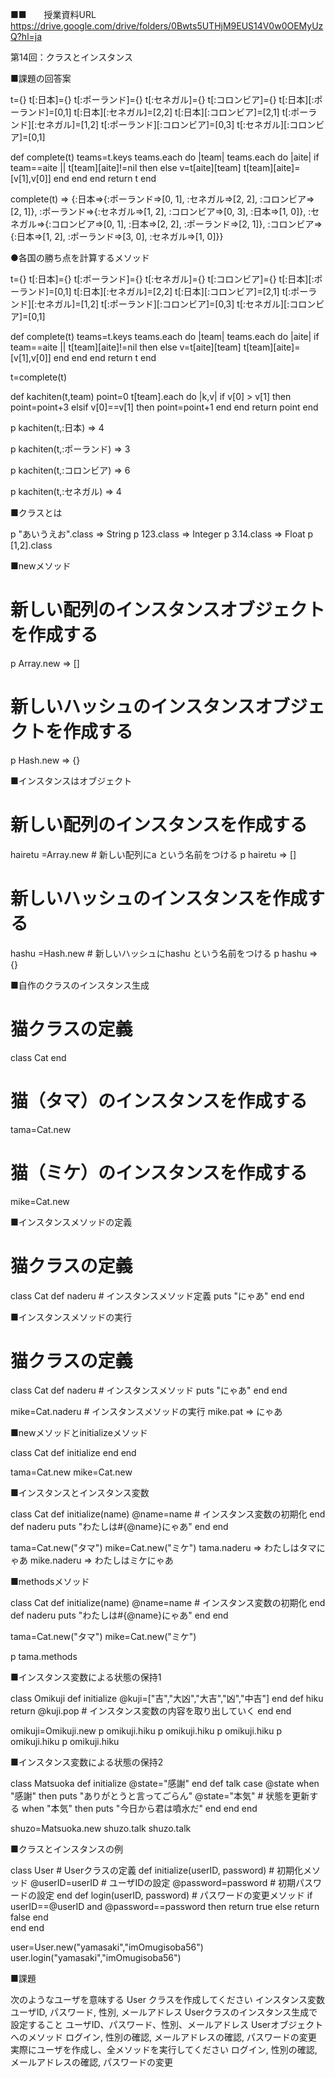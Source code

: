 ■■　　授業資料URL
https://drive.google.com/drive/folders/0Bwts5UTHjM9EUS14V0w0OEMyUzQ?hl=ja

第14回：クラスとインスタンス

■課題の回答案

t={}
t[:日本]={}
t[:ポーランド]={}
t[:セネガル]={}
t[:コロンビア]={}
t[:日本][:ポーランド]=[0,1]
t[:日本][:セネガル]=[2,2]
t[:日本][:コロンビア]=[2,1]
t[:ポーランド][:セネガル]=[1,2]
t[:ポーランド][:コロンビア]=[0,3]
t[:セネガル][:コロンビア]=[0,1]

def complete(t)
  teams=t.keys
  teams.each do |team|
    teams.each do |aite|
      if team==aite || t[team][aite]!=nil then
      else
        v=t[aite][team]
        t[team][aite]=[v[1],v[0]]
      end
    end
  end
  return t
end

complete(t)
=> {:日本=>{:ポーランド=>[0, 1], :セネガル=>[2, 2], :コロンビア=>[2, 1]}, :ポーランド=>{:セネガル=>[1, 2], :コロンビア=>[0, 3], :日本=>[1, 0]}, :セネガル=>{:コロンビア=>[0, 1], :日本=>[2, 2], :ポーランド=>[2, 1]}, :コロンビア=>{:日本=>[1, 2], :ポーランド=>[3, 0], :セネガル=>[1, 0]}}

●各国の勝ち点を計算するメソッド

t={}
t[:日本]={}
t[:ポーランド]={}
t[:セネガル]={}
t[:コロンビア]={}
t[:日本][:ポーランド]=[0,1]
t[:日本][:セネガル]=[2,2]
t[:日本][:コロンビア]=[2,1]
t[:ポーランド][:セネガル]=[1,2]
t[:ポーランド][:コロンビア]=[0,3]
t[:セネガル][:コロンビア]=[0,1]

def complete(t)
  teams=t.keys
  teams.each do |team|
    teams.each do |aite|
      if team==aite || t[team][aite]!=nil then
      else
        v=t[aite][team]
        t[team][aite]=[v[1],v[0]]
      end
    end
  end
  return t
end

t=complete(t)

def kachiten(t,team)
  point=0
  t[team].each do |k,v|
    if v[0] > v[1] then point=point+3
    elsif v[0]==v[1] then point=point+1
    end
  end
  return point
end

p kachiten(t,:日本)
=> 4

p kachiten(t,:ポーランド)
=> 3

p kachiten(t,:コロンビア)
=> 6

p kachiten(t,:セネガル)
=> 4


■クラスとは

p "あいうえお".class
=> String
p 123.class
=> Integer
p 3.14.class
=> Float
p [1,2].class

■newメソッド

# 新しい配列のインスタンスオブジェクトを作成する
p Array.new
=> []

# 新しいハッシュのインスタンスオブジェクトを作成する
p Hash.new
=> {}

■インスタンスはオブジェクト

# 新しい配列のインスタンスを作成する
hairetu =Array.new    # 新しい配列にa という名前をつける
p hairetu
=> []

# 新しいハッシュのインスタンスを作成する
hashu =Hash.new     # 新しいハッシュにhashu という名前をつける
p hashu
=> {}


■自作のクラスのインスタンス生成

# 猫クラスの定義
class Cat
end
# 猫（タマ）のインスタンスを作成する
tama=Cat.new
# 猫（ミケ）のインスタンスを作成する
mike=Cat.new

■インスタンスメソッドの定義

# 猫クラスの定義
class Cat
  def naderu       # インスタンスメソッド定義
    puts "にゃあ"
  end
end


■インスタンスメソッドの実行

# 猫クラスの定義
class Cat
  def naderu       # インスタンスメソッド
    puts "にゃあ"
  end
end

mike=Cat.naderu    # インスタンスメソッドの実行
mike.pat
=> にゃあ

■newメソッドとinitializeメソッド

class Cat
  def initialize
  end
end

tama=Cat.new
mike=Cat.new

■インスタンスとインスタンス変数

class Cat
  def initialize(name)
    @name=name          # インスタンス変数の初期化
  end
  def naderu
    puts "わたしは#{@name}にゃあ"
  end
end

tama=Cat.new("タマ")
mike=Cat.new("ミケ")
tama.naderu
=> わたしはタマにゃあ
mike.naderu
=> わたしはミケにゃあ


■methodsメソッド

class Cat
  def initialize(name)
    @name=name          # インスタンス変数の初期化
  end
  def naderu
    puts "わたしは#{@name}にゃあ"
  end
end

tama=Cat.new("タマ")
mike=Cat.new("ミケ")

p tama.methods
 

■インスタンス変数による状態の保持1

class Omikuji
  def initialize
    @kuji=["吉","大凶","大吉","凶","中吉"]
  end
  def hiku
	return @kuji.pop    # インスタンス変数の内容を取り出していく
  end
end

omikuji=Omikuji.new
p omikuji.hiku
p omikuji.hiku
p omikuji.hiku
p omikuji.hiku
p omikuji.hiku

■インスタンス変数による状態の保持2

class Matsuoka
  def initialize
    @state="感謝"
  end
  def talk
    case @state
    when "感謝" then 
         puts "ありがとうと言ってごらん"
         @state="本気"                    # 状態を更新する
    when "本気" then
         puts "今日から君は噴水だ"
    end
  end
end

shuzo=Matsuoka.new
shuzo.talk
shuzo.talk


■クラスとインスタンスの例


class User   # Userクラスの定義
   def initialize(userID, password)  # 初期化メソッド
     @userID=userID                  # ユーザIDの設定
     @password=password              # 初期パスワードの設定
   end
   def login(userID, password)       # パスワードの変更メソッド
     if userID==@userID and @password==password then
       return true
     else
       return false
     end         
   end
end

user=User.new("yamasaki","imOmugisoba56")
user.login("yamasaki","imOmugisoba56")


■課題

次のようなユーザを意味する User クラスを作成してください
    インスタンス変数
        ユーザID, パスワード, 性別, メールアドレス
    Userクラスのインスタンス生成で設定すること
        ユーザID、パスワード、性別、メールアドレス
    Userオブジェクトへのメソッド
        ログイン, 性別の確認, メールアドレスの確認, パスワードの変更
実際にユーザを作成し、全メソッドを実行してください
    ログイン, 性別の確認, メールアドレスの確認, パスワードの変更

